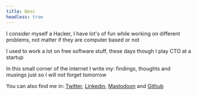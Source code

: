 ```yaml
---
title: Desc
headless: true
---
```


I consider myself a Hacker, I have lot's of fun while working on different problems, not matter if they are computer based or not

I used to work a lot on free software stuff, these days though I play CTO at a startup

In this small corner of the internet I write my: findings, thoughts and musings just so I will not forget tomorrow

You can also find me in: [Twitter](https://twitter.com/afiestas), [Linkedin](https://www.linkedin.com/in/afiestas/), [Mastodoon](https://fosstodon.org/@afiestas) and [Github](https://github.com/afiestas)